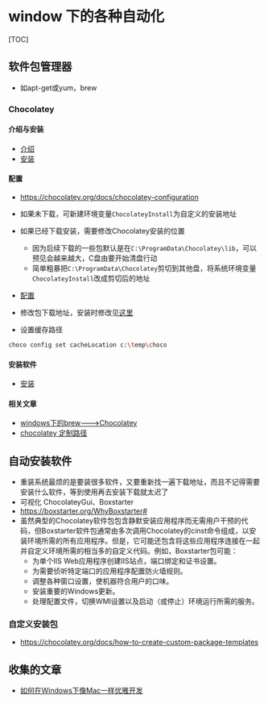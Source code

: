 ﻿# window 下的各种自动化

[TOC]

## 软件包管理器

- 如apt-get或yum，brew

### Chocolatey

#### 介绍与安装

- [介绍](https://chocolatey.org/about)
- [安装](https://chocolatey.org/install)

#### 配置

- https://chocolatey.org/docs/chocolatey-configuration
- 如果未下载，可新建环境变量`ChocolateyInstall`为自定义的安装地址
- 如果已经下载安装，需要修改Chocolatey安装的位置
  - 因为后续下载的一些包默认是在`C:\ProgramData\Chocolatey\lib`，可以预见会越来越大，C盘由要开始清盘行动
  - 简单粗暴把`C:\ProgramData\Chocolatey`剪切到其他盘，将系统环境变量`ChocolateyInstall`改成剪切后的地址

- [配置](https://chocolatey.org/docs/commands-config)
- 修改包下载地址，安装时修改见[这里](https://github.com/chocolatey/choco/wiki/Installation#install-with-powershellexe)

- 设置缓存路径

```bash
choco config set cacheLocation c:\temp\choco
```

#### 安装软件

- [安装](https://chocolatey.org/docs/commands-install)

#### 相关文章

- [windows下的brew--->Chocolatey](https://blog.csdn.net/msmile_my/article/details/78665762)
- [chocolatey 定制路径](https://www.jianshu.com/p/f5f4efd04cab)

## 自动安装软件

- 重装系统最烦的是要装很多软件，又要重新找一遍下载地址，而且不记得需要安装什么软件，等到使用再去安装下载就太迟了
- 可视化 ChocolateyGui、Boxstarter
- https://boxstarter.org/WhyBoxstarter#
- 虽然典型的Chocolatey软件包包含静默安装应用程序而无需用户干预的代码，但Boxstarter软件包通常由多次调用Chocolatey的cinst命令组成，以安装环境所需的所有应用程序。但是，它可能还包含将这些应用程序连接在一起并自定义环境所需的相当多的自定义代码。例如，Boxstarter包可能：
  - 为单个IIS Web应用程序创建IIS站点，端口绑定和证书设置。
  - 为需要侦听特定端口的应用程序配置防火墙规则。
  - 调整各种窗口设置，使机器符合用户的口味。
  - 安装重要的Windows更新。
  - 处理配置文件，切换WMI设置以及启动（或停止）环境运行所需的服务。

### 自定义安装包

- https://chocolatey.org/docs/how-to-create-custom-package-templates

## 收集的文章

- [如何在Windows下像Mac一样优雅开发](http://www.yangqiu.cn/shiyanlou-com/2022367.html)